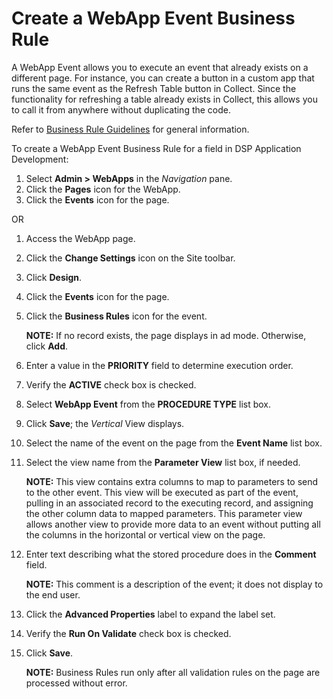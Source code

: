 # Create a WebApp Event Business Rule

A WebApp Event allows you to execute an event that already exists on a
different page. For instance, you can create a button in a custom app
that runs the same event as the Refresh Table button in Collect. Since
the functionality for refreshing a table already exists in Collect, this
allows you to call it from anywhere without duplicating the code.

Refer to [Business Rule Guidelines](Business_Rule_Guidelines.htm) for
general information.

To create a WebApp Event Business Rule for a field in DSP Application
Development:

1.  Select **Admin \> WebApps** in the *Navigation* pane.
2.  Click the **Pages** icon for the WebApp.
3.  Click the **Events** icon for the page.

OR

1.  Access the WebApp page.

2.  Click the **Change Settings** icon on the Site toolbar.

3.  Click **Design**.

4.  Click the **Events** icon for the page.

5.  Click the **Business Rules** icon for the event.
    
    **NOTE:** If no record exists, the page displays in ad mode.
    Otherwise, click **Add**.

6.  Enter a value in the **PRIORITY** field to determine execution
    order.

7.  Verify the **ACTIVE** check box is checked.

8.  Select **WebApp Event** from the **PROCEDURE TYPE** list box.

9.  Click **Save**; the *Vertical* View displays.

10. Select the name of the event on the page from the **Event Name**
    list box.

11. Select the view name from the **Parameter View** list box, if
    needed.
    
    **NOTE:** This view contains extra columns to map to parameters to
    send to the other event. This view will be executed as part of the
    event, pulling in an associated record to the executing record, and
    assigning the other column data to mapped parameters. This parameter
    view allows another view to provide more data to an event without
    putting all the columns in the horizontal or vertical view on the
    page.

12. Enter text describing what the stored procedure does in the
    **Comment** field.
    
    **NOTE:** This comment is a description of the event; it does not
    display to the end user.

13. Click the **Advanced Properties** label to expand the label set.

14. Verify the **Run On Validate** check box is checked.

15. Click **Save**.
    
    **NOTE:** Business Rules run only after all validation rules on the
    page are processed without error.
